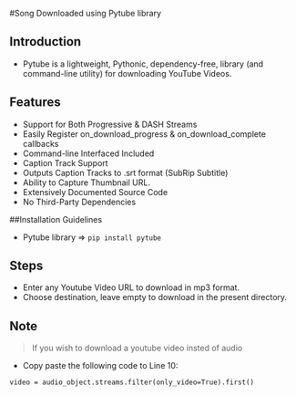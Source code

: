 #Song Downloaded using Pytube library
## Introduction 
* Pytube is a lightweight, Pythonic, dependency-free, library (and command-line utility) for downloading YouTube Videos.

## Features 
* Support for Both Progressive & DASH Streams
* Easily Register on_download_progress & on_download_complete callbacks
* Command-line Interfaced Included
* Caption Track Support
* Outputs Caption Tracks to .srt format (SubRip Subtitle)
* Ability to Capture Thumbnail URL.
* Extensively Documented Source Code
* No Third-Party Dependencies

##Installation Guidelines
* Pytube library =>
```pip install pytube```

## Steps
* Enter any Youtube Video URL to download in mp3 format.
* Choose destination, leave empty to download in the present directory.

## Note
>If you wish to download a youtube video insted of audio

* Copy paste the following code to Line 10:

```video = audio_object.streams.filter(only_video=True).first()```



